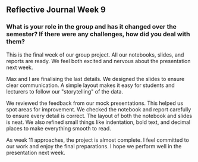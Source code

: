 ## Reflective Journal Week 9

### What is your role in the group and has it changed over the semester? If there were any challenges, how did you deal with them?

This is the final week of our group project. All our notebooks, slides, and reports are ready. We feel both excited and nervous about the presentation next week.

Max and I are finalising the last details. We designed the slides to ensure clear communication. A simple layout makes it easy for students and lecturers to follow our "storytelling" of the data.

We reviewed the feedback from our mock presentations. This helped us spot areas for improvement. We checked the notebook and report carefully to ensure every detail is correct. The layout of both the notebook and slides is neat. We also refined small things like indentation, bold text, and decimal places to make everything smooth to read.

As week 11 approaches, the project is almost complete. I feel committed to our work and enjoy the final preparations. I hope we perform well in the presentation next week.
